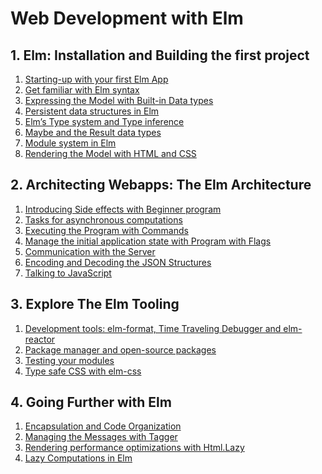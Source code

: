 # Web Development with Elm

## 1. Elm: Installation and Building the first project
  1. [Starting-up with your first Elm App](/1-1-starting-up-with-your-first-elm-app/README.md)  
  2. [Get familiar with Elm syntax](/1-2-get-familiar-with-elm-syntax/src/Main.elm)  
  3. [Expressing the Model with Built-in Data types](/1-3-expressing-the-model-with-built-in-data-types/src/Main.elm)  
  4. [Persistent data structures in Elm](/1-4-persistent-data-structures-in-elm/src/Main.elm)  
  5. [Elm’s Type system and Type inference](/1-5-elms-type-system-and-type-inference/src/Main.elm)  
  6. [Maybe and the Result data types](/1-6-maybe-and-result-data-types/Main.elm)  
  7. [Module system in Elm](/1-7-module-system-in-elm/src/Main.elm)  
  8. [Rendering the Model with HTML and CSS](/1-8-rendering-the-model-with-html-and-css/src/Main.elm)  
  
## 2. Architecting Webapps: The Elm Architecture
  1. [Introducing Side effects with Beginner program](/2-1-introducing-side-effects-with-beginner-program)  
  2. [Tasks for asynchronous computations]()  
  3. [Executing the Program with Commands]()  
  4. [Manage the initial application state with Program with Flags]()  
  5. [Communication with the Server]()  
  6. [Encoding and Decoding the JSON Structures]()  
  7. [Talking to JavaScript]()  
  
## 3. Explore The Elm Tooling
  1. [Development tools: elm-format, Time Traveling Debugger and elm-reactor]()  
  2. [Package manager and open-source packages]()  
  3. [Testing your modules]()  
  4. [Type safe CSS with elm-css]()
  
## 4. Going Further with Elm
  1. [Encapsulation and Code Organization]()  
  2. [Managing the Messages with Tagger]()  
  3. [Rendering performance optimizations with Html.Lazy]()  
  4. [Lazy Computations in Elm]()  
